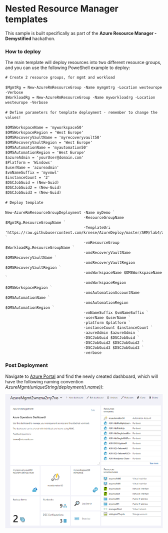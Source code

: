 # Nested Resource Manager templates

This sample is built specifically as part of the **Azure Resource Manager - Demystified** hackathon.

### How to deploy

The main template will deploy resources into two different resource groups, and you can use the following PoweShell example to deploy:
	
	# Create 2 resource groups, for mgmt and workload
	
	$MgmtRg = New-AzureRmResourceGroup -Name mymgmtrg -Location westeurope -Verbose
	$WorkloadRg = New-AzureRmResourceGroup -Name myworkloadrg -Location westeurope -Verbose
	
	# Define parameters for template deployment - remember to change the values!
	
	$OMSWorkspaceName = 'myworkspace50'
	$OMSWorkspaceRegion = 'West Europe'
	$OMSRecoveryVaultName = 'myrecoveryvault50'
	$OMSRecoveryVaultRegion = 'West Europe'
	$OMSAutomationName = 'myautomation50'
	$OMSAutomationRegion = 'West Europe'
	$azureAdmin = 'yourUser@domain.com'
	$Platform = 'Windows'
	$userName = 'azureadmin'
	$vmNameSuffix = 'myvmwl'
	$instanceCount = '2'
	$DSCJobGuid = (New-Guid)
	$DSCJobGuid2 = (New-Guid)
	$DSCJobGuid3 = (New-Guid)
	
	# Deploy template
	
	New-AzureRmResourceGroupDeployment -Name myDemo `
	                                   -ResourceGroupName $MgmtRg.ResourceGroupName `
	                                   -TemplateUri 'https://raw.githubusercontent.com/krnese/AzureDeploy/master/ARM/lab4/azuredeploy.json' `
	                                   -vmResourceGroup $WorkloadRg.ResourceGroupName `
	                                   -omsRecoveryVaultName $OMSRecoveryVaultName `
	                                   -omsRecoveryVaultRegion $OMSRecoveryVaultRegion `
	                                   -omsWorkspaceName $OMSWorkspaceName `
	                                   -omsWorkspaceRegion $OMSWorkspaceRegion `
	                                   -omsAutomationAccountName $OMSAutomationName `
	                                   -omsAutomationRegion $OMSAutomationRegion `
	                                   -vmNameSuffix $vmNameSuffix `
	                                   -userName $userName `
	                                   -platform $platform `
	                                   -instanceCount $instanceCount `
	                                   -azureAdmin $azureAdmin `
	                                   -DSCJobGuid $DSCJobGuid `
	                                   -DSCJobGuid2 $DSCJobGuid2 `
	                                   -DSCJobGuid3 $DSCJobGuid3 `
	                                   -verbose


### Post Deployment

Navigate to [Azure Portal](https://portal.azure.com) and find the newly created dashboard, which will have the following naming convention *AzureMgmt(uniqueString(deployment().name))*:

![media](./images/dashboard-new.png)